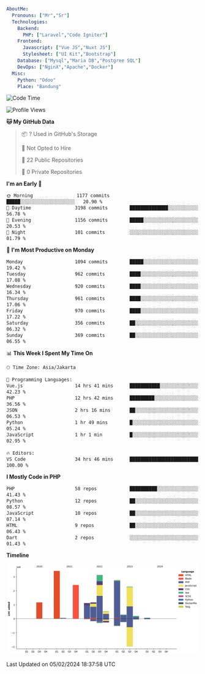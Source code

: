```yaml
AboutMe:
  Pronouns: ["Mr","Sr"]
  Technologies:
    Backend:
      PHP: ["Laravel","Code Igniter"]
    Frontend:
      Javascript: ["Vue JS","Nuxt JS"]
      Stylesheet: ["UI Kit","Bootstrap"]
    Database: ["Mysql","Maria DB","Postgree SQL"]
    DevOps: ["NginX","Apache","Docker"]
  Misc:
    Python: "Odoo"
    Place: "Bandung"
```

<!--START_SECTION:waka-->
![Code Time](http://img.shields.io/badge/Code%20Time-1%2C191%20hrs%209%20mins-blue)

![Profile Views](http://img.shields.io/badge/Profile%20Views-1-blue)

**🐱 My GitHub Data** 

> 📦 ? Used in GitHub's Storage 
 > 
> 🚫 Not Opted to Hire
 > 
> 📜 22 Public Repositories 
 > 
> 🔑 0 Private Repositories 
 > 
**I'm an Early 🐤** 

```text
🌞 Morning                1177 commits        █████░░░░░░░░░░░░░░░░░░░░   20.90 % 
🌆 Daytime                3198 commits        ██████████████░░░░░░░░░░░   56.78 % 
🌃 Evening                1156 commits        █████░░░░░░░░░░░░░░░░░░░░   20.53 % 
🌙 Night                  101 commits         ░░░░░░░░░░░░░░░░░░░░░░░░░   01.79 % 
```
📅 **I'm Most Productive on Monday** 

```text
Monday                   1094 commits        █████░░░░░░░░░░░░░░░░░░░░   19.42 % 
Tuesday                  962 commits         ████░░░░░░░░░░░░░░░░░░░░░   17.08 % 
Wednesday                920 commits         ████░░░░░░░░░░░░░░░░░░░░░   16.34 % 
Thursday                 961 commits         ████░░░░░░░░░░░░░░░░░░░░░   17.06 % 
Friday                   970 commits         ████░░░░░░░░░░░░░░░░░░░░░   17.22 % 
Saturday                 356 commits         ██░░░░░░░░░░░░░░░░░░░░░░░   06.32 % 
Sunday                   369 commits         ██░░░░░░░░░░░░░░░░░░░░░░░   06.55 % 
```


📊 **This Week I Spent My Time On** 

```text
🕑︎ Time Zone: Asia/Jakarta

💬 Programming Languages: 
Vue.js                   14 hrs 41 mins      ███████████░░░░░░░░░░░░░░   42.23 % 
PHP                      12 hrs 42 mins      █████████░░░░░░░░░░░░░░░░   36.56 % 
JSON                     2 hrs 16 mins       ██░░░░░░░░░░░░░░░░░░░░░░░   06.53 % 
Python                   1 hr 49 mins        █░░░░░░░░░░░░░░░░░░░░░░░░   05.24 % 
JavaScript               1 hr 1 min          █░░░░░░░░░░░░░░░░░░░░░░░░   02.95 % 

🔥 Editors: 
VS Code                  34 hrs 46 mins      █████████████████████████   100.00 % 
```

**I Mostly Code in PHP** 

```text
PHP                      58 repos            ██████████░░░░░░░░░░░░░░░   41.43 % 
Python                   12 repos            ██░░░░░░░░░░░░░░░░░░░░░░░   08.57 % 
JavaScript               10 repos            ██░░░░░░░░░░░░░░░░░░░░░░░   07.14 % 
HTML                     9 repos             ██░░░░░░░░░░░░░░░░░░░░░░░   06.43 % 
Dart                     2 repos             ░░░░░░░░░░░░░░░░░░░░░░░░░   01.43 % 
```



**Timeline**

![Lines of Code chart](https://raw.githubusercontent.com/vheins/vheins/main/assets/bar_graph.png)


 Last Updated on 05/02/2024 18:37:58 UTC
<!--END_SECTION:waka-->
